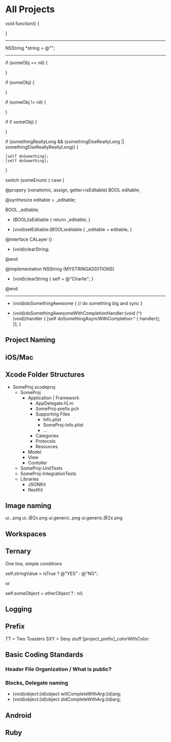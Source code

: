 # All Projects 


void function() 
{

}

---

NSString *string = @"";

---

if (someObj == nil) {

}

if (someObj) {

}

if (someObj != nil) {

}

if (! someObj) {

}

if (somethingReallyLong &&
 	(somethingElseReallyLong || 
 	 somethingElseReallyReallyLong)) {

	[self doSomething]; 	 
	[self doSomething]; 	 
}

switch (someEnum) {
	case
}

@propery (nonatomic, assign, getter=isEditable) BOOL editable;

@synthesize editable = _editable;

BOOL _editable;

- (BOOL)isEditable {
	return _editable;
}

- (void)setEditable:(BOOL)editable {
	_editable = editable;
}

@interface CALayer ()

- (void)clearString;

@end

@implementation NSString (MYSTRINGADDITIONS)

- (void)clearString {
	self = @"Charlie";
}

@end



---

- (void)doSomethingAwesome 
{
	// do something big and sync
}

- (void)doSomethingAwesomeWithCompletionHandler:(void (^)(void))handler {
	[self doSomethingAsyncWithCompletion:^ {
		handler();
	}];
}


## Project Naming


## iOS/Mac

## Xcode Folder Structures

- SomeProj.xcodeproj
	- SomeProj
		- Application | Framework
			- AppDelegate.h|.m
			- SomeProj-prefix.pch
			- Supporting Files
				- Info.plist
				- SomeProj-Info.plist
				- ...
			- Categories
			- Protocols
			- Resources
		- Model
		- View
		- Contoller
	- SomeProj-UnitTests
	- SomeProj-IntegrationTests
	- Libraries
		- JSONKit
		- RestKit
		

## Image naming

ui.<view>.<purpose>.png
ui.<view>.<purpose>@2x.png
ui.generic.<purpose>.png
ui.generic.<purpose>@2x.png

## Workspaces

## Ternary 

One line, simple conditions

self.stringValue = isTrue ? @"YES" : @"NO";

or 

self.someObject = otherObject ? : nil;



## Logging



## Prefix

TT = Two Toasters
SXY = Sexy stuff
[project_prefix]_colorWithColor:

## Basic Coding Standards

### Header File Organization / What __is__ public?


### Blocks, Delegate naming 

- (void)object:(id)object willCompleteWithArg:(id)arg;
- (void)object:(id)object didCompleteWithArg:(id)arg;

## Android

## Ruby

